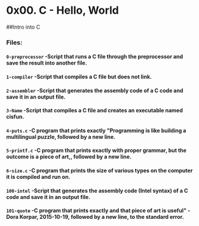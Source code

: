 # 0x00. C - Hello, World

##Intro into C

### Files:

#### `0-preprocessor` -Script that runs a C file through the preprocessor and save the result into another file.

#### `1-compiler` -Script that compiles a C file but does not link.

#### `2-assembler` -Script that generates the assembly code of a C code and save it in an output file.

#### `3-Name` -Script that compiles a C file and creates an executable named cisfun.

#### `4-puts.c` -C program that prints exactly "Programming is like building a multilingual puzzle, followed by a new line.

#### `5-printf.c` -C program that prints exactly with proper grammar, but the outcome is a piece of art,, followed by a new line.

#### `6-size.c` -C program that prints the size of various types on the computer it is compiled and run on.

#### `100-intel` -Script that generates the assembly code (Intel syntax) of a C code and save it in an output file.

#### `101-quote` -C program that prints exactly and that piece of art is useful" - Dora Korpar, 2015-10-19, followed by a new line, to the standard error.
